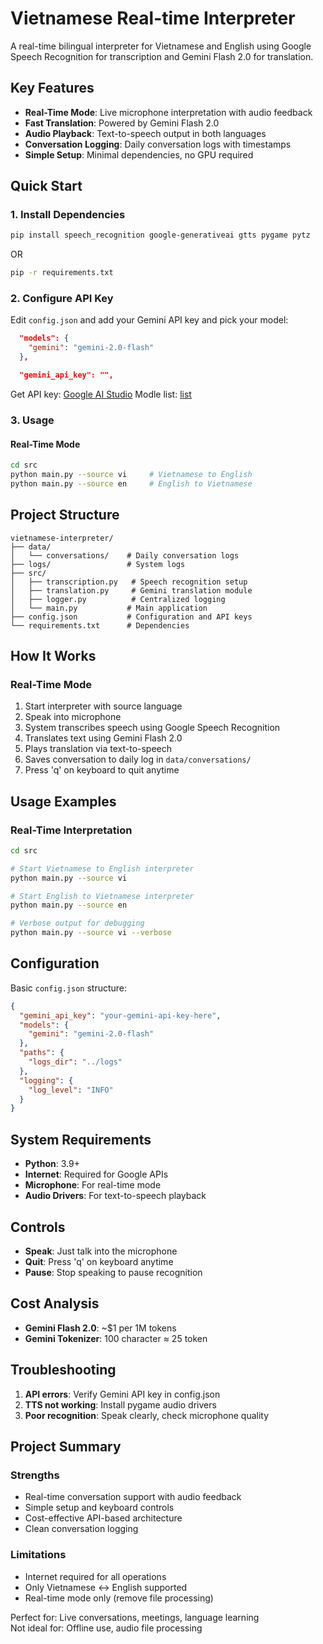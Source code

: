 # Vietnamese Real-time Interpreter

A real-time bilingual interpreter for Vietnamese and English using Google Speech Recognition for transcription and Gemini Flash 2.0 for translation.

## Key Features

- **Real-Time Mode**: Live microphone interpretation with audio feedback
- **Fast Translation**: Powered by Gemini Flash 2.0
- **Audio Playback**: Text-to-speech output in both languages
- **Conversation Logging**: Daily conversation logs with timestamps
- **Simple Setup**: Minimal dependencies, no GPU required

## Quick Start

### 1. Install Dependencies

```bash
pip install speech_recognition google-generativeai gtts pygame pytz
```
OR
```bash
pip -r requirements.txt
```

### 2. Configure API Key

Edit `config.json` and add your Gemini API key and pick your model:

```json
  "models": {
    "gemini": "gemini-2.0-flash"
  },

  "gemini_api_key": "", 
```

Get API key: [Google AI Studio](https://makersuite.google.com/app/apikey)
Modle list: [list](https://ai.google.dev/gemini-api/docs/models)

### 3. Usage

#### Real-Time Mode
```bash
cd src
python main.py --source vi     # Vietnamese to English
python main.py --source en     # English to Vietnamese
```

## Project Structure

```
vietnamese-interpreter/
├── data/
│   └── conversations/    # Daily conversation logs
├── logs/                 # System logs  
├── src/
│   ├── transcription.py   # Speech recognition setup
│   ├── translation.py     # Gemini translation module
│   ├── logger.py          # Centralized logging
│   └── main.py           # Main application
├── config.json           # Configuration and API keys
└── requirements.txt      # Dependencies
```

## How It Works

### Real-Time Mode
1. Start interpreter with source language
2. Speak into microphone
3. System transcribes speech using Google Speech Recognition
4. Translates text using Gemini Flash 2.0
5. Plays translation via text-to-speech
6. Saves conversation to daily log in `data/conversations/`
7. Press 'q' on keyboard to quit anytime

## Usage Examples

### Real-Time Interpretation
```bash
cd src

# Start Vietnamese to English interpreter
python main.py --source vi

# Start English to Vietnamese interpreter  
python main.py --source en

# Verbose output for debugging
python main.py --source vi --verbose
```

## Configuration

Basic `config.json` structure:

```json
{
  "gemini_api_key": "your-gemini-api-key-here",
  "models": {
    "gemini": "gemini-2.0-flash"
  },
  "paths": {
    "logs_dir": "../logs"
  },
  "logging": {
    "log_level": "INFO"
  }
}
```

## System Requirements

- **Python**: 3.9+
- **Internet**: Required for Google APIs
- **Microphone**: For real-time mode
- **Audio Drivers**: For text-to-speech playback

## Controls

- **Speak**: Just talk into the microphone
- **Quit**: Press 'q' on keyboard anytime
- **Pause**: Stop speaking to pause recognition

## Cost Analysis

- **Gemini Flash 2.0**: ~$1 per 1M tokens
- **Gemini Tokenizer**: 100 character ≈ 25 token

## Troubleshooting

1. **API errors**: Verify Gemini API key in config.json
2. **TTS not working**: Install pygame audio drivers
3. **Poor recognition**: Speak clearly, check microphone quality

## Project Summary

### Strengths
- Real-time conversation support with audio feedback
- Simple setup and keyboard controls
- Cost-effective API-based architecture
- Clean conversation logging

### Limitations
- Internet required for all operations
- Only Vietnamese ↔ English supported
- Real-time mode only (remove file processing)

Perfect for: Live conversations, meetings, language learning  
Not ideal for: Offline use, audio file processing


